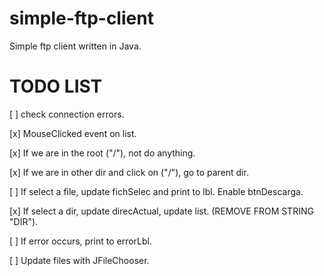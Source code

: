 # simple-ftp-client
Simple ftp client written in Java.

# TODO LIST
[ ] check connection errors.

[x] MouseClicked event on list.

[x] If we are in the root ("/"), not do anything.

[x] If we are in other dir and click on ("/"), go to parent dir.

[ ] If select a file, update fichSelec and print to lbl. Enable btnDescarga.

[x] If select a dir, update direcActual, update list. (REMOVE FROM STRING "DIR").

[ ] If error occurs, print to errorLbl.

[ ] Update files with JFileChooser.